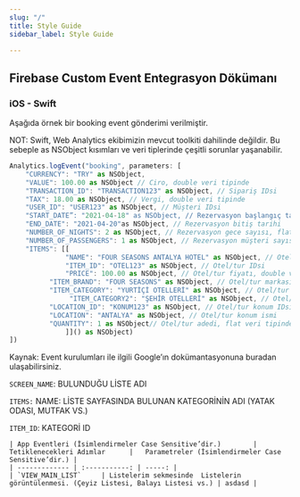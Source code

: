 ```yaml
---
slug: "/"
title: Style Guide
sidebar_label: Style Guide

---
```

## Firebase Custom Event Entegrasyon Dökümanı

### iOS - Swift
Aşağıda örnek bir booking event gönderimi verilmiştir.

NOT: Swift, Web Analytics ekibimizin mevcut toolkiti dahilinde değildir. Bu sebeple  as NSObject kısımları ve veri tiplerinde çeşitli sorunlar yaşanabilir.

```javascript
Analytics.logEvent("booking", parameters: [
    "CURRENCY": "TRY" as NSObject,
    "VALUE": 100.00 as NSObject // Ciro, double veri tipinde
    "TRANSACTION_ID": "TRANSACTION123" as NSObject, // Sipariş IDsi
    "TAX": 18.00 as NSObject, // Vergi, double veri tipinde
    "USER_ID": "USER123" as NSObject, // Müşteri IDsi
    "START_DATE”: "2021-04-18" as NSObject, // Rezervasyon başlangıç tarihi
    "END_DATE": "2021-04-20"as NSObject, // Rezervasyon bitiş tarihi
    "NUMBER_OF_NIGHTS": 2 as NSObject, // Rezervasyon gece sayısı, flat veri //tipinde
    "NUMBER_OF_PASSENGERS": 1 as NSObject, // Rezervasyon müşteri sayısı, flat //veri tipinde
    "ITEMS": [[
              "NAME": "FOUR SEASONS ANTALYA HOTEL" as NSObject, // Otel/tur //ismi
              "ITEM_ID": "OTEL123" as NSObject, // Otel/tur IDsi
              "PRICE": 100.00 as NSObject, // Otel/tur fiyatı, double veri //tipinde
		  "ITEM_BRAND": "FOUR SEASONS" as NSObject, // Otel/tur markası
		  "ITEM_CATEGORY": "YURTİÇİ OTELLERİ" as NSObject, // Otel/tur //kategorisi
               "ITEM_CATEGORY2": "ŞEHİR OTELLERİ" as NSObject, // Otel/tur alt //kategorisi
		  "LOCATION_ID": "KONUM123" as NSObject, // Otel/tur konum IDsi
		  "LOCATION": "ANTALYA" as NSObject, // Otel/tur konum ismi
		  "QUANTITY": 1 as NSObject// Otel/tur adedi, flat veri tipinde, //ASLA null göndermeyiniz.
              ]]() as NSObject)
])
```

Kaynak: Event kurulumları ile ilgili Google’ın dokümantasyonuna buradan ulaşabilirsiniz.


`SCREEN_NAME`: BULUNDUĞU LİSTE ADI

`ITEMS:` NAME: LİSTE SAYFASINDA BULUNAN KATEGORİNİN ADI (YATAK ODASI, MUTFAK VS.)

`ITEM_ID`: KATEGORİ ID

    | App Eventleri (İsimlendirmeler Case Sensitive’dir.)        |      Tetiklenecekleri Adımlar      |   Parametreler (İsimlendirmeler Case Sensitive’dir.) |
    | ------------- | :-----------: | -----: |
    | `VIEW_MAIN_LIST`     | Listelerim sekmesinde  Listelerin görüntülenmesi. (Çeyiz Listesi, Balayı Listesi vs.) | asdasd |